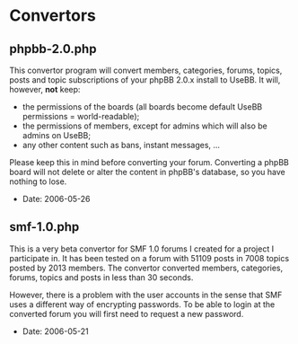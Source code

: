 Convertors
==========

phpbb-2.0.php
-------------

This convertor program will convert members, categories, forums, topics, posts and topic subscriptions of your phpBB 2.0.x install to UseBB. It will, however, **not** keep:

* the permissions of the boards (all boards become default UseBB permissions = world-readable);
* the permissions of members, except for admins which will also be admins on UseBB;
* any other content such as bans, instant messages, ...

Please keep this in mind before converting your forum. Converting a phpBB board will not delete or alter the content in phpBB's database, so you have nothing to lose.

* Date: 2006-05-26

smf-1.0.php
-----------

This is a very beta convertor for SMF 1.0 forums I created for a project I participate in. It has been tested on a forum with 51109 posts in 7008 topics posted by 2013 members. The convertor converted members, categories, forums, topics and posts in less than 30 seconds.

However, there is a problem with the user accounts in the sense that SMF uses a different way of encrypting passwords. To be able to login at the converted forum you will first need to request a new password.

* Date: 2006-05-21
